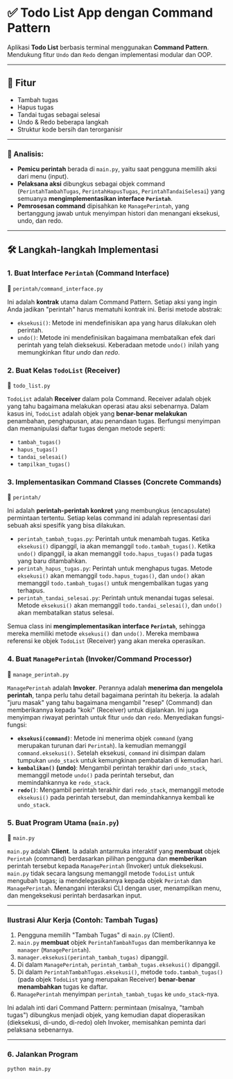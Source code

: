# ✅ Todo List App dengan Command Pattern

Aplikasi **Todo List** berbasis terminal menggunakan **Command Pattern**. Mendukung fitur `Undo` dan `Redo` dengan implementasi modular dan OOP.

---

## 📌 Fitur

- Tambah tugas
- Hapus tugas
- Tandai tugas sebagai selesai
- Undo & Redo beberapa langkah
- Struktur kode bersih dan terorganisir

---

### 💬 Analisis:

- **Pemicu perintah** berada di `main.py`, yaitu saat pengguna memilih aksi dari menu (input).
- **Pelaksana aksi** dibungkus sebagai objek command (`PerintahTambahTugas`, `PerintahHapusTugas`, `PerintahTandaiSelesai`) yang semuanya **mengimplementasikan interface `Perintah`**.
- **Pemrosesan command** dipisahkan ke `ManagePerintah`, yang bertanggung jawab untuk menyimpan histori dan menangani eksekusi, undo, dan redo.

---

## 🛠️ Langkah-langkah Implementasi

### 1. Buat Interface `Perintah` (Command Interface)

📁 `perintah/command_interface.py`

Ini adalah **kontrak** utama dalam Command Pattern. Setiap aksi yang ingin Anda jadikan "perintah" harus mematuhi kontrak ini.
Berisi metode abstrak:

- `eksekusi()`: Metode ini mendefinisikan apa yang harus dilakukan oleh perintah.
- `undo()`: Metode ini mendefinisikan bagaimana membatalkan efek dari perintah yang telah dieksekusi. Keberadaan metode `undo()` inilah yang memungkinkan fitur _undo_ dan _redo_.

### 2. Buat Kelas `TodoList` (Receiver)

📄 `todo_list.py`

`TodoList` adalah **Receiver** dalam pola Command. Receiver adalah objek yang tahu bagaimana melakukan operasi atau aksi sebenarnya. Dalam kasus ini, `TodoList` adalah objek yang **benar-benar melakukan** penambahan, penghapusan, atau penandaan tugas.
Berfungsi menyimpan dan memanipulasi daftar tugas dengan metode seperti:

- `tambah_tugas()`
- `hapus_tugas()`
- `tandai_selesai()`
- `tampilkan_tugas()`

### 3. Implementasikan Command Classes (Concrete Commands)

📁 `perintah/`

Ini adalah **perintah-perintah konkret** yang membungkus (encapsulate) permintaan tertentu. Setiap kelas command ini adalah representasi dari sebuah aksi spesifik yang bisa dilakukan.

- `perintah_tambah_tugas.py`: Perintah untuk menambah tugas. Ketika `eksekusi()` dipanggil, ia akan memanggil `todo.tambah_tugas()`. Ketika `undo()` dipanggil, ia akan memanggil `todo.hapus_tugas()` pada tugas yang baru ditambahkan.
- `perintah_hapus_tugas.py`: Perintah untuk menghapus tugas. Metode `eksekusi()` akan memanggil `todo.hapus_tugas()`, dan `undo()` akan memanggil `todo.tambah_tugas()` untuk mengembalikan tugas yang terhapus.
- `perintah_tandai_selesai.py`: Perintah untuk menandai tugas selesai. Metode `eksekusi()` akan memanggil `todo.tandai_selesai()`, dan `undo()` akan membatalkan status selesai.

Semua class ini **mengimplementasikan interface `Perintah`**, sehingga mereka memiliki metode `eksekusi()` dan `undo()`. Mereka membawa referensi ke objek `TodoList` (Receiver) yang akan mereka operasikan.

### 4. Buat `ManagePerintah` (Invoker/Command Processor)

📄 `manage_perintah.py`

`ManagePerintah` adalah **Invoker**. Perannya adalah **menerima dan mengelola perintah**, tanpa perlu tahu detail bagaimana perintah itu bekerja. Ia adalah "juru masak" yang tahu bagaimana mengambil "resep" (Command) dan memberikannya kepada "koki" (Receiver) untuk dijalankan. Ini juga menyimpan riwayat perintah untuk fitur `undo` dan `redo`.
Menyediakan fungsi-fungsi:

- **`eksekusi(command)`**: Metode ini menerima objek `command` (yang merupakan turunan dari `Perintah`). Ia kemudian memanggil `command.eksekusi()`. Setelah eksekusi, `command` ini disimpan dalam tumpukan `undo_stack` untuk kemungkinan pembatalan di kemudian hari.
- **`kembalikan()` (undo)**: Mengambil perintah terakhir dari `undo_stack`, memanggil metode `undo()` pada perintah tersebut, dan memindahkannya ke `redo_stack`.
- **`redo()`**: Mengambil perintah terakhir dari `redo_stack`, memanggil metode `eksekusi()` pada perintah tersebut, dan memindahkannya kembali ke `undo_stack`.

### 5. Buat Program Utama (`main.py`)

📄 `main.py`

`main.py` adalah **Client**. Ia adalah antarmuka interaktif yang **membuat** objek `Perintah` (command) berdasarkan pilihan pengguna dan **memberikan** perintah tersebut kepada `ManagePerintah` (Invoker) untuk dieksekusi. `main.py` tidak secara langsung memanggil metode `TodoList` untuk mengubah tugas; ia mendelegasikannya kepada objek `Perintah` dan `ManagePerintah`.
Menangani interaksi CLI dengan user, menampilkan menu, dan mengeksekusi perintah berdasarkan input.

---

### Ilustrasi Alur Kerja (Contoh: Tambah Tugas)

1.  Pengguna memilih "Tambah Tugas" di `main.py` (Client).
2.  `main.py` **membuat** objek `PerintahTambahTugas` dan memberikannya ke `manager` (`ManagePerintah`).
3.  `manager.eksekusi(perintah_tambah_tugas)` dipanggil.
4.  Di dalam `ManagePerintah`, `perintah_tambah_tugas.eksekusi()` dipanggil.
5.  Di dalam `PerintahTambahTugas.eksekusi()`, metode `todo.tambah_tugas()` (pada objek `TodoList` yang merupakan Receiver) **benar-benar menambahkan** tugas ke daftar.
6.  `ManagePerintah` menyimpan `perintah_tambah_tugas` ke `undo_stack`-nya.

Ini adalah inti dari Command Pattern: permintaan (misalnya, "tambah tugas") dibungkus menjadi objek, yang kemudian dapat dioperasikan (dieksekusi, di-undo, di-redo) oleh Invoker, memisahkan peminta dari pelaksana sebenarnya.

---

### 6. Jalankan Program

```bash
python main.py
```
